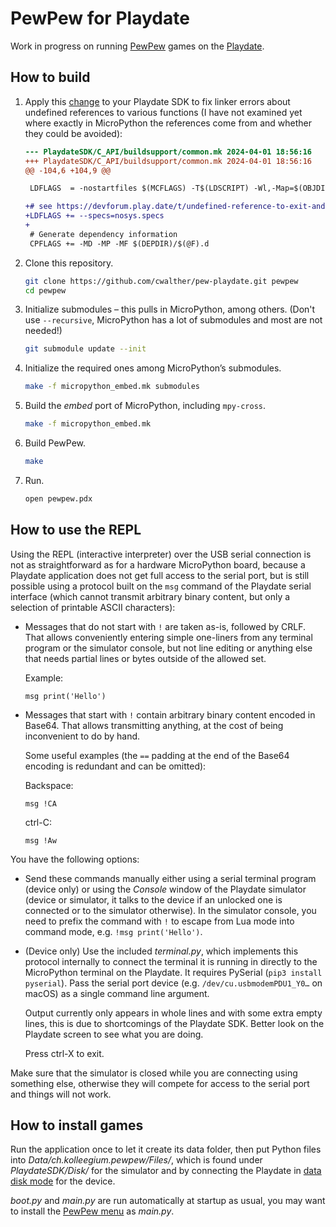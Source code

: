 # PewPew for Playdate

Work in progress on running [PewPew](https://pewpew.readthedocs.io/) games on the [Playdate](https://play.date/).

## How to build

1. Apply this [change](https://devforum.play.date/t/undefined-reference-to-exit-and-friends/7263/2) to your Playdate SDK to fix linker errors about undefined references to various functions
   (I have not examined yet where exactly in MicroPython the references come from and whether they could be avoided):
   ```diff
   --- PlaydateSDK/C_API/buildsupport/common.mk	2024-04-01 18:56:16
   +++ PlaydateSDK/C_API/buildsupport/common.mk	2024-04-01 18:56:16
   @@ -104,6 +104,9 @@

    LDFLAGS  = -nostartfiles $(MCFLAGS) -T$(LDSCRIPT) -Wl,-Map=$(OBJDIR)/pdex.map,--cref,--gc-sections,--no-warn-mismatch,--emit-relocs $(LIBDIR)

   +# see https://devforum.play.date/t/undefined-reference-to-exit-and-friends/7263/2
   +LDFLAGS += --specs=nosys.specs
   +
    # Generate dependency information
    CPFLAGS += -MD -MP -MF $(DEPDIR)/$(@F).d

   ```

2. Clone this repository.
   ```sh
   git clone https://github.com/cwalther/pew-playdate.git pewpew
   cd pewpew
   ```

3. Initialize submodules – this pulls in MicroPython, among others.
   (Don't use `--recursive`, MicroPython has a lot of submodules and most are not needed!)
   ```sh
   git submodule update --init
   ```

4. Initialize the required ones among MicroPython’s submodules.
   ```sh
   make -f micropython_embed.mk submodules
   ```

5. Build the _embed_ port of MicroPython, including `mpy-cross`.
   ```sh
   make -f micropython_embed.mk
   ```

6. Build PewPew.
   ```sh
   make
   ```

7. Run.
   ```sh
   open pewpew.pdx
   ```

## How to use the REPL

Using the REPL (interactive interpreter) over the USB serial connection is not as straightforward as for a hardware MicroPython board, because a Playdate application does not get full access to the serial port, but is still possible using a protocol built on the `msg` command of the Playdate serial interface (which cannot transmit arbitrary binary content, but only a selection of printable ASCII characters):

* Messages that do not start with `!` are taken as-is, followed by CRLF. That allows conveniently entering simple one-liners from any terminal program or the simulator console, but not line editing or anything else that needs partial lines or bytes outside of the allowed set.

  Example:
  ```
  msg print('Hello')
  ```

* Messages that start with `!` contain arbitrary binary content encoded in Base64. That allows transmitting anything, at the cost of being inconvenient to do by hand.

  Some useful examples (the `==` padding at the end of the Base64 encoding is redundant and can be omitted):

  Backspace:
  ```
  msg !CA
  ```

  ctrl-C:
  ```
  msg !Aw
  ```

You have the following options:

* Send these commands manually either using a serial terminal program (device only) or using the _Console_ window of the Playdate simulator (device or simulator, it talks to the device if an unlocked one is connected or to the simulator otherwise).
  In the simulator console, you need to prefix the command with `!` to escape from Lua mode into command mode, e.g. `!msg print('Hello')`.

* (Device only) Use the included _terminal.py_, which implements this protocol internally to connect the terminal it is running in directly to the MicroPython terminal on the Playdate. It requires PySerial (`pip3 install pyserial`). Pass the serial port device (e.g. `/dev/cu.usbmodemPDU1_Y0…` on macOS) as a single command line argument.

  Output currently only appears in whole lines and with some extra empty lines, this is due to shortcomings of the Playdate SDK. Better look on the Playdate screen to see what you are doing.

  Press ctrl-X to exit.

Make sure that the simulator is closed while you are connecting using something else, otherwise they will compete for access to the serial port and things will not work.

## How to install games

Run the application once to let it create its data folder, then put Python files into _Data/ch.kolleegium.pewpew/Files/_, which is found under _PlaydateSDK/Disk/_ for the simulator and by connecting the Playdate in [data disk mode](https://help.play.date/games/sideloading/#data-disk-mode) for the device.

_boot.py_ and _main.py_ are run automatically at startup as usual, you may want to install the [PewPew menu](https://github.com/pypewpew/game-menu) as _main.py_.
